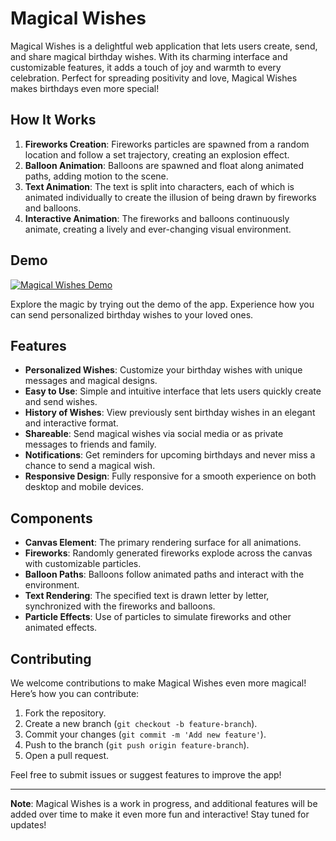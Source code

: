 # Magical Wishes

Magical Wishes is a delightful web application that lets users create, send, and share magical birthday wishes. With its charming interface and customizable features, it adds a touch of joy and warmth to every celebration. Perfect for spreading positivity and love, Magical Wishes makes birthdays even more special!

## How It Works

1. **Fireworks Creation**: Fireworks particles are spawned from a random location and follow a set trajectory, creating an explosion effect.
2. **Balloon Animation**: Balloons are spawned and float along animated paths, adding motion to the scene.
3. **Text Animation**: The text is split into characters, each of which is animated individually to create the illusion of being drawn by fireworks and balloons.
4. **Interactive Animation**: The fireworks and balloons continuously animate, creating a lively and ever-changing visual environment.

## Demo
[![Magical Wishes Demo](./thumbnail.jpg)](./demo.mp4)

Explore the magic by trying out the demo of the app. Experience how you can send personalized birthday wishes to your loved ones.

## Features

- **Personalized Wishes**: Customize your birthday wishes with unique messages and magical designs.
- **Easy to Use**: Simple and intuitive interface that lets users quickly create and send wishes.
- **History of Wishes**: View previously sent birthday wishes in an elegant and interactive format.
- **Shareable**: Send magical wishes via social media or as private messages to friends and family.
- **Notifications**: Get reminders for upcoming birthdays and never miss a chance to send a magical wish.
- **Responsive Design**: Fully responsive for a smooth experience on both desktop and mobile devices.

## Components

- **Canvas Element**: The primary rendering surface for all animations.
- **Fireworks**: Randomly generated fireworks explode across the canvas with customizable particles.
- **Balloon Paths**: Balloons follow animated paths and interact with the environment.
- **Text Rendering**: The specified text is drawn letter by letter, synchronized with the fireworks and balloons.
- **Particle Effects**: Use of particles to simulate fireworks and other animated effects.

## Contributing

We welcome contributions to make Magical Wishes even more magical! Here’s how you can contribute:

1. Fork the repository.
2. Create a new branch (`git checkout -b feature-branch`).
3. Commit your changes (`git commit -m 'Add new feature'`).
4. Push to the branch (`git push origin feature-branch`).
5. Open a pull request.

Feel free to submit issues or suggest features to improve the app!

---

**Note**: Magical Wishes is a work in progress, and additional features will be added over time to make it even more fun and interactive! Stay tuned for updates!
